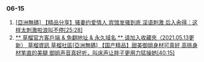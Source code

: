 ### 06-15
1. [ [亞洲無碼] 【精品分享】骚妻约爱情人 宾馆发骚到底 淫语刺激 后入肏得：这样太刺激啦浪叫不停[25:28] ]( https://www.888dav.com/vod/205243/)
1. [ ** 草榴官方客戶端 & 免翻地址 & 永久域名 ** 请加入收藏夾（2021.05.13更新） 草榴資訊 草榴社區[亞洲無碼] 【国产精品】甜美御姐身材可真好 高挑身材笔直的美腿 御姐声音真好听，叫床声让胖子更用力猛操她[40:15] ]( https://www.888dav.com/vod/206075/)
